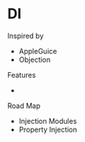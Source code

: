DI
==

Inspired by 

* AppleGuice
* Objection

Features

*

Road Map

* Injection Modules
* Property Injection
